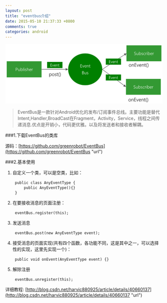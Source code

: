 ```yaml
---
layout: post
title: "eventbus介绍"
date: 2015-05-10 21:37:33 +0800
comments: true
categories: android 
---
```


![icon](https://github.com/greenrobot/EventBus/raw/master/EventBus-Publish-Subscribe.png "icon")




>EventBus是一款针对Android优化的发布/订阅事件总线。主要功能是替代Intent,Handler,BroadCast在Fragment，Activity，Service，线程之间传递消息.优点是开销小，代码更优雅。以及将发送者和接收者解耦。

###1.下载EventBus的类库

源码：[https://github.com/greenrobot/EventBus](https://github.com/greenrobot/EventBus "url")


<!--more-->

###2.基本使用

1. 自定义一个类，可以是空类，比如：

		public class AnyEventType {  
			public AnyEventType(){}  
		}  
 
2. 在要接收消息的页面注册：

		eventBus.register(this);  

3. 发送消息

		eventBus.post(new AnyEventType event);  

4. 接受消息的页面实现(共有四个函数，各功能不同，这是其中之一，可以选择性的实现，这里先实现一个)：

		public void onEvent(AnyEventType event) {}  

5. 解除注册

		eventBus.unregister(this);  
		
		
详细教程: [http://blog.csdn.net/harvic880925/article/details/40660137](http://blog.csdn.net/harvic880925/article/details/40660137 "url")

